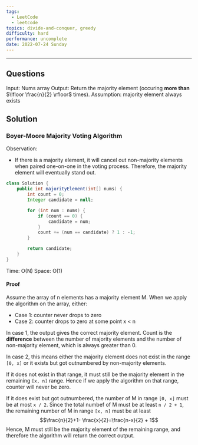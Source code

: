 ```yaml
---
tags:
  - LeetCode
  - leetcode
topics: divide-and-conquer, greedy
difficulty: hard
performance: uncomplete
date: 2022-07-24 Sunday
---
```

- - - - - - - - - - - - - - - - - - - - - - - - - - - - -   
## Questions

Input: Nums array
Output: Return the majority element (occuring **more than** $\lfloor \frac{n}{2} \rfloor$ times).
Assumption: majority element always exists

## Solution
### Boyer-Moore Majority Voting Algorithm

Observation:
- If there is a majority element, it will cancel out non-majority elements when paired one-on-one in the voting process. Therefore, the majority element will eventually stand out.
  
```Java
class Solution {
    public int majorityElement(int[] nums) {
        int count = 0;
        Integer candidate = null;

        for (int num : nums) {
            if (count == 0) {
                candidate = num;
            }
            count += (num == candidate) ? 1 : -1;
        }

        return candidate;
    }
}
```

Time: O(N)
Space: O(1)

#### Proof

Assume the array of n elements has a majority element M. When we apply the algorithm on the array, either:

- Case 1: counter never drops to zero
- Case 2: counter drops to zero at some point x < n

In case 1, the output gives the correct majority element. Count is the **difference** between the number of majority elements and the number of non-majority element, which is always greater than 0.

In case 2, this means either the majority element does not exist in the range `[0, x]` or it exists but got outnumbered by non-majority elements.

If it does not exist in that range, it must still be the majority element in the remaining `[x, n]` range. Hence if we apply the algorithm on that range, counter will never be zero.

If it does exist but got outnumbered, the number of M in range `[0, x]` must be at most `x / 2`.  Since the total numbef of M must be at least `n / 2 + 1`, the remaining number of M in range `[x, n]` must be at least $$\frac{n}{2}+1- \frac{x}{2}=\frac{n-x}{2} + 1$$
Hence, M must still be the majority element of the remaining range, and therefore the algorithm will return the correct output.


